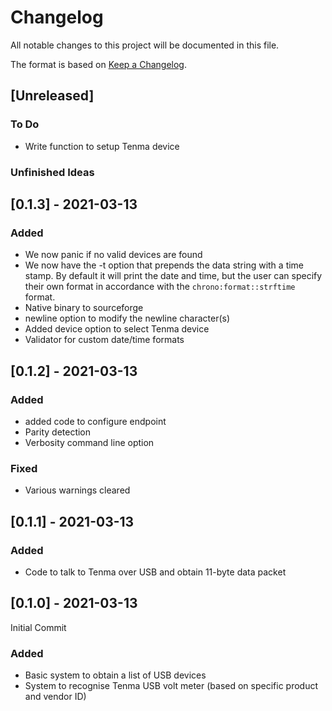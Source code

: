 # Changelog
All notable changes to this project will be documented in this file.

The format is based on [Keep a Changelog](https://keepachangelog.com/en/1.0.0/).

## [Unreleased]
### To Do
- Write function to setup Tenma device  

### Unfinished Ideas

## [0.1.3] - 2021-03-13

### Added
- We now panic if no valid devices are found
- We now have the -t option that prepends the data string with a time stamp. By default it will print the date and time, but the user can specify their own format in accordance with the `chrono:format::strftime` format.
- Native binary to sourceforge
- newline option to modify the newline character(s)
- Added device option to select Tenma device
- Validator for custom date/time formats

## [0.1.2] - 2021-03-13

### Added
- added code to configure endpoint
- Parity detection
- Verbosity command line option

### Fixed
- Various warnings cleared

## [0.1.1] - 2021-03-13

### Added
- Code to talk to Tenma over USB and obtain 11-byte data packet

## [0.1.0] - 2021-03-13

Initial Commit

### Added
- Basic system to obtain a list of USB devices
- System to recognise Tenma USB volt meter (based on specific product and vendor ID)
